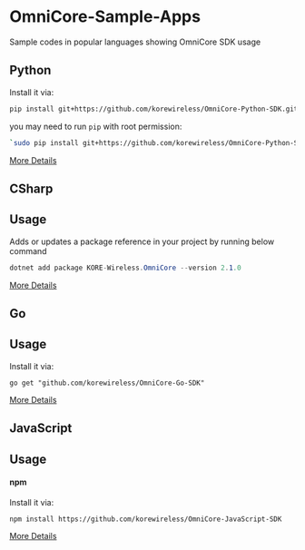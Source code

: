 # OmniCore-Sample-Apps
Sample codes in popular languages showing OmniCore SDK usage


## Python
<a name="installation"></a>
 
Install it via:

```sh
pip install git+https://github.com/korewireless/OmniCore-Python-SDK.git
```
you may need to run `pip` with root permission: 
```sh
`sudo pip install git+https://github.com/korewireless/OmniCore-Python-SDK.git`
```

[More Details](/Python/Readme.md)

## CSharp 
<a name="installation"></a>
## Usage
Adds or updates a package reference in your project by running below command

```csharp
dotnet add package KORE-Wireless.OmniCore --version 2.1.0 
```

[More Details](/CSharp/Readme.md)

## Go 
<a name="installation"></a>
## Usage
Install it via:

```golang
go get "github.com/korewireless/OmniCore-Go-SDK"
```

[More Details](/Go/README.md)

## JavaScript 
<a name="installation"></a>
## Usage 

#### npm

Install it via:

```shell
npm install https://github.com/korewireless/OmniCore-JavaScript-SDK
```

[More Details](/JavaScript/README.md)
